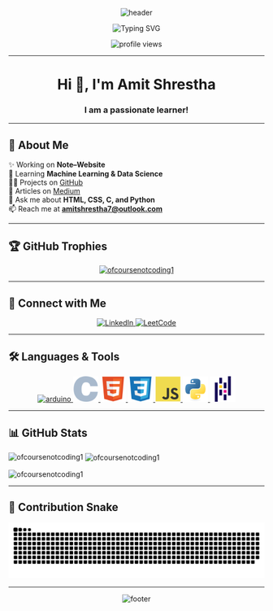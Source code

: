 <!-- 🌊 TOP WAVE HEADER -->
<p align="center">
<img src="https://capsule-render.vercel.app/api?type=waving&color=gradient&height=250&section=header&text=Amit%20Shrestha&fontSize=60&fontAlignY=40&animation=fadeIn&fontColor=ffffff" alt="header"/>
</p>

<!-- ✨ TYPING ANIMATION -->
<p align="center">
<img src="https://readme-typing-svg.herokuapp.com?font=Orbitron&size=32&duration=3000&pause=1000&color=4F46E5&center=true&vCenter=true&width=750&lines=🚀+Passionate+Learner;💻+Student;🌱+Tech+Enthusiast;🔥+Machine+Learning+Explorer" alt="Typing SVG" />
</p>

<!-- 👀 PROFILE VIEWS -->
<p align="center">
<img src="https://komarev.com/ghpvc/?username=ofcoursenotcoding1&label=PROFILE+VIEWS&color=brightgreen&style=for-the-badge" alt="profile views"/>
</p>

---

<h1 align="center">Hi 👋, I'm Amit Shrestha</h1>
<h3 align="center">I am a passionate learner!</h3>

---

## 🌟 About Me

✨ Working on **Note–Website**  
🌱 Learning **Machine Learning & Data Science**  
👨‍💻 Projects on [GitHub](https://github.com/ofcoursenotcoding1)  
📝 Articles on [Medium](https://medium.com/@amitshrestha7)  
💬 Ask me about **HTML, CSS, C, and Python**  
📫 Reach me at **amitshrestha7@outlook.com**

---

## 🏆 GitHub Trophies

<p align="center">
<a href="https://github.com/ryo-ma/github-profile-trophy">
 <a href="https://github.com/ryo-ma/github-profile-trophy"><img src="https://github-profile-trophy.vercel.app/?username=ofcoursenotcoding1" alt="ofcoursenotcoding1" /></a> 

</a>
</p>

---

## 🤝 Connect with Me

<p align="center">
<a href="https://linkedin.com/in/amitshrestha" target="_blank">
<img src="https://raw.githubusercontent.com/rahuldkjain/github-profile-readme-generator/master/src/images/icons/Social/linked-in-alt.svg" alt="LinkedIn" height="40" width="50" />
</a>
<a href="https://leetcode.com/ofcoursenotcoding1" target="_blank">
<img src="https://raw.githubusercontent.com/rahuldkjain/github-profile-readme-generator/master/src/images/icons/Social/leet-code.svg" alt="LeetCode" height="40" width="50" />
</a>
</p>

---

## 🛠️ Languages & Tools

<p align="center">
<a href="https://www.arduino.cc/" target="_blank"> <img src="https://cdn.worldvectorlogo.com/logos/arduino-1.svg" alt="arduino" width="50" height="50"/> </a>
<a href="https://www.cprogramming.com/" target="_blank"> <img src="https://raw.githubusercontent.com/devicons/devicon/master/icons/c/c-original.svg" alt="c" width="50" height="50"/> </a>
<a href="https://www.w3.org/html/" target="_blank"> <img src="https://raw.githubusercontent.com/devicons/devicon/master/icons/html5/html5-original.svg" alt="html5" width="50" height="50"/> </a>
<a href="https://www.w3schools.com/css/" target="_blank"> <img src="https://raw.githubusercontent.com/devicons/devicon/master/icons/css3/css3-original.svg" alt="css3" width="50" height="50"/> </a>
<a href="https://developer.mozilla.org/en-US/docs/Web/JavaScript" target="_blank"> <img src="https://raw.githubusercontent.com/devicons/devicon/master/icons/javascript/javascript-original.svg" alt="javascript" width="50" height="50"/> </a>
<a href="https://www.python.org" target="_blank"> <img src="https://raw.githubusercontent.com/devicons/devicon/master/icons/python/python-original.svg" alt="python" width="50" height="50"/> </a>
<a href="https://pandas.pydata.org/" target="_blank"> <img src="https://raw.githubusercontent.com/devicons/devicon/master/icons/pandas/pandas-original.svg" alt="pandas" width="50" height="50"/> </a>
</p>

---

## 📊 GitHub Stats

<p><img align="left" src="https://github-readme-stats.vercel.app/api/top-langs?username=ofcoursenotcoding1&show_icons=true&locale=en&layout=compact" alt="ofcoursenotcoding1" /></p>

<p>&nbsp;<img align="center" src="https://github-readme-stats.vercel.app/api?username=ofcoursenotcoding1&show_icons=true&locale=en" alt="ofcoursenotcoding1" /></p>

<p><img align="center" src="https://github-readme-streak-stats.herokuapp.com/?user=ofcoursenotcoding1&" alt="ofcoursenotcoding1" /></p>

---

## 🐍 Contribution Snake

<p align="center">
<img src="https://raw.githubusercontent.com/Platane/snk/output/github-contribution-grid-snake.svg" alt="snake animation"/>
</p>

---

<!-- 🌊 FOOTER WAVE -->
<p align="center">
<img src="https://capsule-render.vercel.app/api?type=waving&color=gradient&height=200&section=footer" alt="footer"/>
</p>

